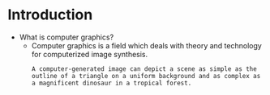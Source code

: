 # Introduction 
- What is computer graphics?
	- Computer graphics is a field which deals with theory and technology for computerized image synthesis.
		```ad-ex
		A computer-generated image can depict a scene as simple as the outline of a triangle on a uniform background and as complex as a magnificent dinosaur in a tropical forest.
		```
